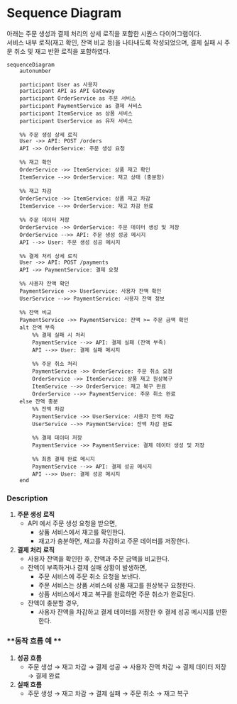 # Sequence Diagram

아래는 주문 생성과 결제 처리의 상세 로직을 포함한 시퀀스 다이어그램이다.  
서비스 내부 로직(재고 확인, 잔액 비교 등)을 나타내도록 작성되었으며, 결제 실패 시 주문 취소 및 재고 반환 로직을 포함하였다.

```mermaid
sequenceDiagram
    autonumber

    participant User as 사용자
    participant API as API Gateway
    participant OrderService as 주문 서비스
    participant PaymentService as 결제 서비스
    participant ItemService as 상품 서비스
    participant UserService as 유저 서비스

    %% 주문 생성 상세 로직
    User ->> API: POST /orders
    API ->> OrderService: 주문 생성 요청

    %% 재고 확인
    OrderService ->> ItemService: 상품 재고 확인
    ItemService -->> OrderService: 재고 상태 (충분함)

    %% 재고 차감
    OrderService ->> ItemService: 상품 재고 차감
    ItemService -->> OrderService: 재고 차감 완료

    %% 주문 데이터 저장
    OrderService ->> OrderService: 주문 데이터 생성 및 저장
    OrderService -->> API: 주문 생성 성공 메시지
    API -->> User: 주문 생성 성공 메시지

    %% 결제 처리 상세 로직
    User ->> API: POST /payments
    API ->> PaymentService: 결제 요청

    %% 사용자 잔액 확인
    PaymentService ->> UserService: 사용자 잔액 확인
    UserService -->> PaymentService: 사용자 잔액 정보

    %% 잔액 비교
    PaymentService ->> PaymentService: 잔액 >= 주문 금액 확인
    alt 잔액 부족
        %% 결제 실패 시 처리
        PaymentService -->> API: 결제 실패 (잔액 부족)
        API -->> User: 결제 실패 메시지

        %% 주문 취소 처리
        PaymentService ->> OrderService: 주문 취소 요청
        OrderService ->> ItemService: 상품 재고 원상복구
        ItemService -->> OrderService: 재고 복구 완료
        OrderService -->> PaymentService: 주문 취소 완료
    else 잔액 충분
        %% 잔액 차감
        PaymentService ->> UserService: 사용자 잔액 차감
        UserService -->> PaymentService: 잔액 차감 완료

        %% 결제 데이터 저장
        PaymentService ->> PaymentService: 결제 데이터 생성 및 저장

        %% 최종 결제 완료 메시지
        PaymentService -->> API: 결제 성공 메시지
        API -->> User: 결제 성공 메시지
    end
```

### **Description**

1. **주문 생성 로직**
    - API 에서 주문 생성 요청을 받으면,
        - 상품 서비스에서 재고를 확인한다.
        - 재고가 충분하면, 재고를 차감하고 주문 데이터를 저장한다.
2. **결제 처리 로직**
    - 사용자 잔액을 확인한 후, 잔액과 주문 금액을 비교한다.
    - 잔액이 부족하거나 결제 실패 상황이 발생하면,
        - 주문 서비스에 주문 취소 요청을 보낸다.
        - 주문 서비스는 상품 서비스에 상품 재고를 원상복구 요청한다.
        - 상품 서비스에서 재고 복구를 완료하면 주문 취소가 완료된다.
    - 잔액이 충분할 경우,
        - 사용자 잔액을 차감하고 결제 데이터를 저장한 후 결제 성공 메시지를 반환한다.

### **동작 흐름 예 **

1. **성공 흐름**
    - 주문 생성 → 재고 차감 → 결제 성공 → 사용자 잔액 차감 → 결제 데이터 저장 → 결제 완료
2. **실패 흐름**
    - 주문 생성 → 재고 차감 → 결제 실패 → 주문 취소 → 재고 복구
